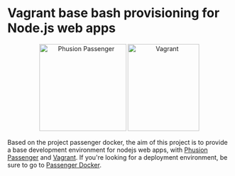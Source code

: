# Vagrant base bash provisioning for Node.js web apps

<!-- Should change the image hosting to one of own. -->
<center><img src="http://blog.phusion.nl/wp-content/uploads/2012/07/Passenger_chair_256x256.jpg" width="196" height="196" alt="Phusion Passenger"> <img src="https://upload.wikimedia.org/wikipedia/commons/thumb/8/87/Vagrant.png/394px-Vagrant.png" width="161" height="196" alt="Vagrant"></center>

Based on the project passenger docker, the aim of this project is to provide a base development environment for nodejs web apps, with [Phusion Passenger](https://www.phusionpassenger.com/) and [Vagrant](https://vagrant.com). If you're looking for a deployment environment, be sure to go to [Passenger Docker](https://github.com/phusion/passenger-docker).
